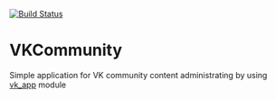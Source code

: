 [![Build Status](https://travis-ci.org/lycantropos/VKCommunity.svg?branch=master)](https://travis-ci.org/lycantropos/VKCommunity)
# VKCommunity
Simple application for VK community content administrating by using [vk_app](https://github.com/lycantropos/VKApp "Simple application for working with `VK API`") module
